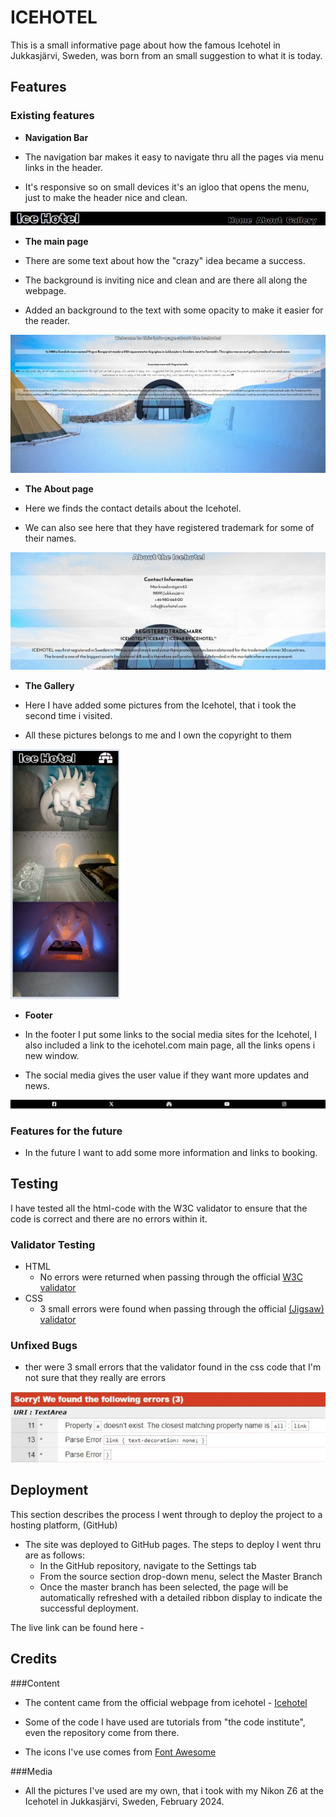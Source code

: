 # ICEHOTEL

This is a small informative page about how the famous Icehotel in Jukkasjärvi, Sweden, was born from an small suggestion to what it is today.

## Features

### Existing features

- __Navigation Bar__

- The navigation bar makes it easy to navigate thru all the pages via menu links in the header.
- It's responsive so on small devices it's an igloo that opens the menu, just to make the header nice and clean.


![Header](https://github.com/Piva84/Ice-hotel/blob/main/media%20for%20README.md/Header.jpg)

- __The main page__

- There are some text about how the "crazy" idea became a success.
- The background is inviting nice and clean and are there all along the webpage.
- Added an background to the text with some opacity to make it easier for the reader.

![Mainpage](https://github.com/Piva84/Ice-hotel/blob/main/media%20for%20README.md/main-page.jpg)


- __The About page__

- Here we finds the contact details about the Icehotel.
- We can also see here that they have registered trademark for some of their names.

![About](https://github.com/Piva84/Ice-hotel/blob/main/media%20for%20README.md/about.jpg)

- __The Gallery__

- Here I have added some pictures from the Icehotel, that i took the second time i visited.
- All these pictures belongs to me and I own the copyright to them

![Gallery](https://github.com/Piva84/Ice-hotel/blob/main/media%20for%20README.md/gallery.jpg)

- __Footer__

- In the footer I put some links to the social media sites for the Icehotel, I also included a link to the icehotel.com main page, all the links opens i new window.
- The social media gives the user value if they want more updates and news.

![Footer](https://github.com/Piva84/Ice-hotel/blob/main/media%20for%20README.md/footer.jpg)

### Features for the future

- In the future I want to add some more information and links to booking.

## Testing

I have tested all the html-code with the W3C validator to ensure that the code is correct and there are no errors within it.

### Validator Testing 

- HTML
  - No errors were returned when passing through the official [W3C validator](https://validator.w3.org/)
- CSS
  - 3 small errors were found when passing through the official [(Jigsaw) validator](https://jigsaw.w3.org/css)

### Unfixed Bugs

- ther were 3 small errors that the validator found in the css code that I'm not sure that they really are errors

![Errors](https://github.com/Piva84/Ice-hotel/blob/main/media%20for%20README.md/errors.jpg)

## Deployment

This section describes the process I went through to deploy the project to a hosting platform, (GitHub) 

- The site was deployed to GitHub pages. The steps to deploy I went thru are as follows: 
  - In the GitHub repository, navigate to the Settings tab 
  - From the source section drop-down menu, select the Master Branch
  - Once the master branch has been selected, the page will be automatically refreshed with a detailed ribbon display to indicate the successful deployment. 

The live link can be found here - 

## Credits

###Content

- The content came from the official webpage from icehotel - [Icehotel](https://www.icehotel.com/)

- Some of the code I have used are tutorials from "the code institute", even the repository come from there.

- The icons I've use comes from [Font Awesome](https://fontawesome.com/)

###Media

- All the pictures I've used are my own, that i took with my Nikon Z6 at the Icehotel in Jukkasjärvi, Sweden, February 2024.
